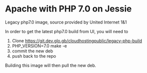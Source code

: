 # Apache with PHP 7.0 on Jessie

Legacy php7.0 image, source provided by United Internet 1&1

In order to get the latest php7.0 build from UI, you will need to
1. Clone https://git.dev.glo.gb/cloudhostingpublic/legacy-php-build
2. PHP_VERSION=7.0 make -e
3. commit the new deb
4. push back to the repo

Building this image will then pull the new deb.
